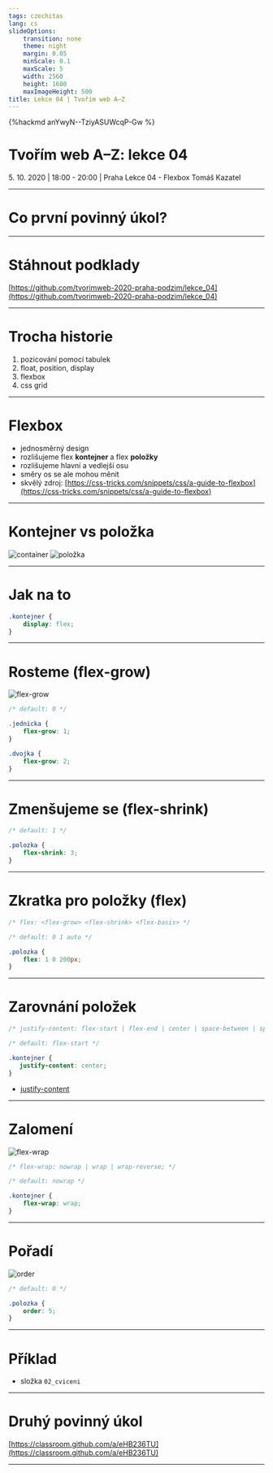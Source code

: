 ```yaml
---
tags: czechitas
lang: cs
slideOptions:
    transition: none
    theme: night
    margin: 0.05
    minScale: 0.1
    maxScale: 5
    width: 2560
    height: 1600
    maxImageHeight: 500
title: Lekce 04 | Tvořím web A–Z
---
```


{%hackmd anYwyN--TziyASUWcqP-Gw %}

# Tvořím web A–Z: lekce 04

<span>5. 10. 2020 | 18:00 - 20:00 | Praha</span>
Lekce 04 - Flexbox
Tomáš Kazatel

---

# Co první povinný úkol?

---

# Stáhnout podklady

[https://github.com/tvorimweb-2020-praha-podzim/lekce_04](https://github.com/tvorimweb-2020-praha-podzim/lekce_04)

---

# Trocha historie

1. pozicování pomocí tabulek
2. float, position, display
3. flexbox
4. css grid 

---

# Flexbox

- jednosměrný design
- rozlišujeme flex <b>kontejner</b> a flex <b>položky</b>
- rozlišujeme hlavní a vedlejší osu
- směry os se ale mohou měnit
- skvělý zdroj: [https://css-tricks.com/snippets/css/a-guide-to-flexbox](https://css-tricks.com/snippets/css/a-guide-to-flexbox)

---

# Kontejner vs položka

![container](https://css-tricks.com/wp-content/uploads/2018/10/01-container.svg)
![položka](https://css-tricks.com/wp-content/uploads/2018/10/02-items.svg)

---

# Jak na to

```css
.kontejner {
    display: flex;
}

```

---

# Rosteme (flex-grow)

![flex-grow](https://css-tricks.com/wp-content/uploads/2018/10/flex-grow.svg)

```css
/* default: 0 */

.jednicka {
    flex-grow: 1;
}

.dvojka {
    flex-grow: 2;
}

```

---

# Zmenšujeme se (flex-shrink)

```css
/* default: 1 */

.polozka {
    flex-shrink: 3; 
}

```

---

# Zkratka pro položky (flex)

```css
/* flex: <flex-grow> <flex-shrink> <flex-basis> */

/* default: 0 1 auto */

.polozka {
    flex: 1 0 200px;
}

```

---

# Zarovnání položek

```css
/* justify-content: flex-start | flex-end | center | space-between | space-around | space-evenly | ...*/

/* default: flex-start */

.kontejner {
   justify-content: center;
}

```

- [justify-content](https://css-tricks.com/wp-content/uploads/2018/10/justify-content.svg)

---

# Zalomení

![flex-wrap](https://css-tricks.com/wp-content/uploads/2018/10/flex-wrap.svg)

```css
/* flex-wrap: nowrap | wrap | wrap-reverse; */

/* default: nowrap */

.kontejner {
    flex-wrap: wrap;
}

```

---

# Pořadí

![order](https://svgshare.com/i/QJH.svg)

```css
/* default: 0 */

.polozka {
    order: 5;
}

```

---

# Příklad

- složka <code>02_cviceni</code>


---

# Druhý povinný úkol

[https://classroom.github.com/a/eHB236TU](https://classroom.github.com/a/eHB236TU)

---








